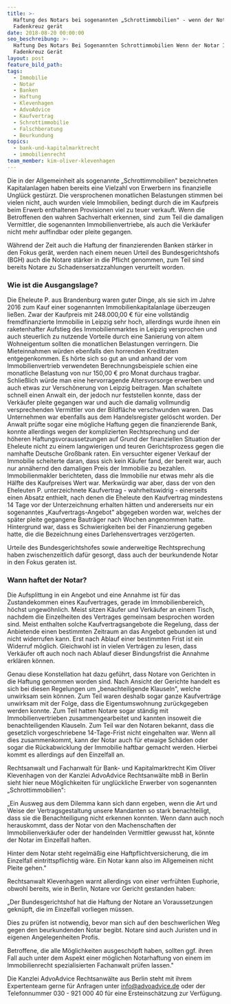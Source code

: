```yaml
---
title: >-
  Haftung des Notars bei sogenannten „Schrottimmobilien" - wenn der Notar ins
  Fadenkreuz gerät
date: 2018-08-20 00:00:00
seo_beschreibung: >-
  Haftung Des Notars Bei Sogenannten Schrottimmobilien Wenn der Notar Ins
  Fadenkreuz Gerät
layout: post
feature_bild_path:
tags:
  - Immobilie
  - Notar
  - Banken
  - Haftung
  - Klevenhagen
  - AdvoAdvice
  - Kaufvertrag
  - Schrottimmobilie
  - Falschberatung
  - Beurkundung
topics:
  - bank-und-kapitalmarktrecht
  - immobilienrecht
team_member: kim-oliver-klevenhagen
---
```


Die in der Allgemeinheit als sogenannte „Schrottimmobilien" bezeichneten Kapitalanlagen haben bereits eine Vielzahl von Erwerbern ins finanzielle Unglück gestürzt. Die versprochenen monatlichen Belastungen stimmen bei vielen nicht, auch wurden viele Immobilien, bedingt durch die im Kaufpreis beim Erwerb enthaltenen Provisionen viel zu teuer verkauft. Wenn die Betroffenen den wahren Sachverhalt erkennen, sind  zum Teil die damaligen Vermittler, die sogenannten Immobilienvertriebe, als auch die Verkäufer nicht mehr auffindbar oder pleite gegangen.

Während der Zeit auch die Haftung der finanzierenden Banken stärker in den Fokus gerät, werden nach einem neuen Urteil des Bundesgerichtshofs (BGH) auch die Notare stärker in die Pflicht genommen, zum Teil sind bereits Notare zu Schadensersatzzahlungen verurteilt worden.

### Wie ist die Ausgangslage?

Die Eheleute P. aus Brandenburg waren guter Dinge, als sie sich im Jahre 2016 zum Kauf einer sogenannten Immobilienkapitalanlage überzeugen ließen. Zwar der Kaufpreis mit 248.000,00 € für eine vollständig fremdfinanzierte Immobilie in Leipzig sehr hoch, allerdings wurde ihnen ein raketenhafter Aufstieg des Immobilienmarktes in Leipzig versprochen und auch steuerlich zu nutzende Vorteile durch eine Sanierung von altem Wohneigentum sollten die monatlichen Belastungen verringern. Die Mieteinnahmen würden ebenfalls den horrenden Kreditraten entgegenkommen. Es hörte sich so gut an und anhand der vom Immobilienvertrieb verwendeten Berechnungsbeispiele schien eine monatliche Belastung von nur 150,00 € pro Monat durchaus tragbar. Schließlich würde man eine hervorragende Altersvorsorge erwerben und auch etwas zur Verschönerung von Leipzig beitragen. Man schaltete schnell einen Anwalt ein, der jedoch nur feststellen konnte, dass der Verkäufer pleite gegangen war und auch die damalig vollmundig versprechenden Vermittler von der Bildfläche verschwunden waren. Das Unternehmen war ebenfalls aus dem Handelsregister gelöscht worden. Der Anwalt prüfte sogar eine mögliche Haftung gegen die finanzierende Bank, konnte allerdings wegen der komplizierten Rechtsprechung und der höheren Haftungsvoraussetzungen auf Grund der finanziellen Situation der Eheleute nicht zu einem langwierigen und teuren Gerichtsprozess gegen die namhafte Deutsche Großbank raten. Ein versuchter eigener Verkauf der Immobilie scheiterte daran, dass sich kein Käufer fand, der bereit war, auch nur annähernd den damaligen Preis der Immobilie zu bezahlen. Immobilienmakler berichteten, dass die Immobilie nur etwas mehr als die Hälfte des Kaufpreises Wert war. Merkwürdig war aber, dass der von den Eheleuten P. unterzeichnete Kaufvertrag - wahrheitswidrig - einerseits einen Absatz enthielt, nach denen die Eheleute den Kaufvertrag mindestens 14 Tage vor der Unterzeichnung erhalten hätten und andererseits nur ein sogenanntes „Kaufvertrags-Angebot" abgegeben worden war, welches der später pleite gegangene Bauträger nach Wochen angenommen hatte. Hintergrund war, dass es Schwierigkeiten bei der Finanzierung gegeben hatte, die die Bezeichnung eines Darlehensvertrages verzögerten.

Urteile des Bundesgerichtshofes sowie anderweitige Rechtsprechung haben zwischenzeitlich dafür gesorgt, dass auch der beurkundende Notar in den Fokus geraten ist.

### Wann haftet der Notar?

Die Aufsplittung in ein Angebot und eine Annahme ist für das Zustandekommen eines Kaufvertrages, gerade im Immobilienbereich, höchst ungewöhnlich. Meist sitzen Käufer und Verkäufer an einem Tisch, nachdem die Einzelheiten des Vertrages gemeinsam besprochen worden sind. Meist enthalten solche Kaufvertragsangebote die Regelung, dass der Anbietende einen bestimmten Zeitraum an das Angebot gebunden ist und nicht widerrufen kann. Erst nach Ablauf einer bestimmten Frist ist ein Widerruf möglich. Gleichwohl ist in vielen Verträgen zu lesen, dass Verkäufer oft auch noch nach Ablauf dieser Bindungsfrist die Annahme erklären können.

Genau diese Konstellation hat dazu geführt, dass Notare von Gerichten in die Haftung genommen worden sind. Nach Ansicht der Gerichte handelt es sich bei diesen Regelungen um „benachteiligende Klauseln", welche unwirksam sein können. Zum Teil waren deshalb sogar ganze Kaufverträge unwirksam mit der Folge, dass die Eigentumswohnung zurückgegeben werden konnte. Zum Teil hatten Notare sogar ständig mit Immobilienvertrieben zusammengearbeitet und kannten insoweit die benachteiligenden Klauseln. Zum Teil war den Notaren bekannt, dass die gesetzlich vorgeschriebene 14-Tage-Frist nicht eingehalten war. Wenn all dies zusammenkommt, kann der Notar auch für etwaige Schäden oder sogar die Rückabwicklung der Immobilie haftbar gemacht werden. Hierbei kommt es allerdings auf den Einzelfall an.

Rechtsanwalt und Fachanwalt für Bank- und Kapitalmarktrecht Kim Oliver Klevenhagen von der Kanzlei AdvoAdvice Rechtsanwälte mbB in Berlin  sieht hier neue Möglichkeiten für unglückliche Erwerber von sogenannten „Schrottimmobilien":

„Ein Ausweg aus dem Dilemma kann sich dann ergeben, wenn die Art und Weise der Vertragsgestaltung unsere Mandanten so stark benachteiligt, dass sie die Benachteiligung nicht erkennen konnten. Wenn dann auch noch herauskommt, dass der Notar von den Machenschaften der Immobilienverkäufer oder der handelnden Vermittler gewusst hat, könnte der Notar im Einzelfall haften.

Hinter dem Notar steht regelmäßig eine Haftpflichtversicherung, die im Einzelfall eintrittspflichtig wäre. Ein Notar kann also im Allgemeinen nicht Pleite gehen."

Rechtsanwalt Klevenhagen warnt allerdings von einer verfrühten Euphorie, obwohl bereits, wie in Berlin, Notare vor Gericht gestanden haben:

„Der Bundesgerichtshof hat die Haftung der Notare an Voraussetzungen geknüpft, die im Einzelfall vorliegen müssen.

Dies zu prüfen ist notwendig, bevor man sich auf den beschwerlichen Weg gegen den beurkundenden Notar begibt. Notare sind auch Juristen und in eigenen Angelegenheiten Profis.

Betroffene, die alle Möglichkeiten ausgeschöpft haben, sollten ggf. ihren Fall auch unter dem Aspekt einer möglichen Notarhaftung von einem im Immobilienrecht spezialisierten Fachanwalt prüfen lassen."

Die Kanzlei AdvoAdvice Rechtsanwälte aus Berlin steht mit ihrem Expertenteam gerne für Anfragen unter info@advoadvice.de oder der Telefonnummer 030 - 921 000 40 für eine Ersteinschätzung zur Verfügung.